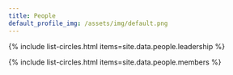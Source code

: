 ```yaml
---
title: People
default_profile_img: /assets/img/default.png
---
```



{% include list-circles.html items=site.data.people.leadership %}


{% include list-circles.html items=site.data.people.members %}
